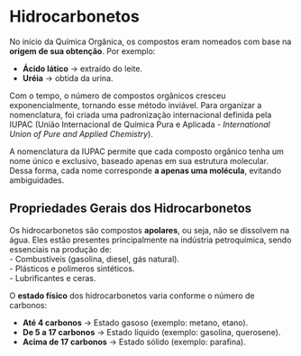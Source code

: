 # **Hidrocarbonetos**

No início da Química Orgânica, os compostos eram nomeados com base na **origem de sua obtenção**. Por exemplo:

* **Ácido lático** → extraído do leite.  
* **Uréia** → obtida da urina.

Com o tempo, o número de compostos orgânicos cresceu exponencialmente, tornando esse método inviável. Para organizar a nomenclatura, foi criada uma padronização internacional definida pela IUPAC (União Internacional de Química Pura e Aplicada \- *International Union of Pure and Applied Chemistry*).

A nomenclatura da IUPAC permite que cada composto orgânico tenha um nome único e exclusivo, baseado apenas em sua estrutura molecular. Dessa forma, cada nome corresponde **a apenas uma molécula**, evitando ambiguidades.

## **Propriedades Gerais dos Hidrocarbonetos**

Os hidrocarbonetos são compostos **apolares**, ou seja, não se dissolvem na água. Eles estão presentes principalmente na indústria petroquímica, sendo essenciais na produção de:  
\- Combustíveis (gasolina, diesel, gás natural).  
\- Plásticos e polímeros sintéticos.  
\- Lubrificantes e ceras.

O **estado físico** dos hidrocarbonetos varia conforme o número de carbonos:

* **Até 4 carbonos** → Estado gasoso (exemplo: metano, etano).  
* **De 5 a 17 carbonos** → Estado líquido (exemplo: gasolina, querosene).  
* **Acima de 17 carbonos** → Estado sólido (exemplo: parafina).
